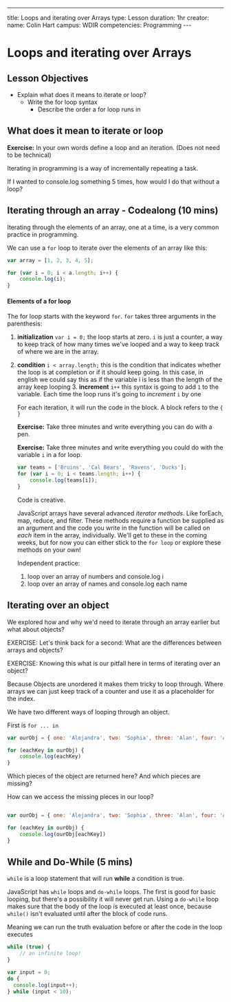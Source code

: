 ---
title: Loops and iterating over Arrays
type: Lesson
duration: 1hr
creator:
  name: Colin Hart
    campus: WDIR
    competencies: Programming
    ---

# Loops and iterating over Arrays

## Lesson Objectives

  - Explain what does it means to iterate or loop?
    - Write the for loop syntax
      - Describe the order a for loop runs in

## What does it mean to iterate or loop

**Exercise:** In your own words define a loop and an iteration. (Does not need to be technical)

Iterating in programming is a way of incrementally repeating a task.

If I wanted to console.log something 5 times, how would I do that without a loop?

## Iterating through an array - Codealong (10 mins)

Iterating through the elements of an array, one at a time, is a very common practice in programming.

We can use a `for` loop to iterate over the elements of an array like this:

```javascript
var array = [1, 2, 3, 4, 5];

for (var i = 0; i < a.length; i++) {
    console.log(i);
}
```

#### Elements of a for loop

The for loop starts with the keyword `for`. `for` takes three arguments in the parenthesis:

1. **initialization**
  `var i = 0;` the loop starts at zero. `i` is just a counter, a way to keep track of how many times we've looped and a way to keep track of where we are in the array.
  2. **condition**
    `i < array.length;` this is the condition that indicates whether the loop is at completion or if it should keep going. In this case, in english we could say this as if the variable i is less than the length of the array keep looping
    3. **increment**
      `i++` this syntax is going to add `1` to the variable. Each time the loop runs it's going to _increment_ `i` by one

      For each iteration, it will run the code in the block. A block refers to the `{ }`

      **Exercise:** Take three minutes and write everything you can do with a pen.

      **Exercise:** Take three minutes and write everything you could do with the variable `i` in a for loop.


      ```js
      var teams = ['Bruins', 'Cal Bears', 'Ravens', 'Ducks'];
      for (var i = 0; i < teams.length; i++) {
          console.log(teams[i]);
      }
      ```

      Code is creative.

      JavaScript arrays have several advanced _iterator methods_. Like forEach, map, reduce, and filter. These methods require a function be supplied as an argument and the code you write in the function will be called on _each_ item in the array, individually. We'll get to these in the coming weeks, but for now you can either stick to the `for loop` or explore these methods on your own!

      Independent practice:

      1. loop over an array of numbers and console.log i
      2. loop over an array of names and console.log each name


## Iterating over an object

We explored how and why we'd need to iterate through an array earlier but what about objects?

EXERCISE: Let's think back for a second: What are the differences between arrays and objects?

EXERCISE: Knowing this what is our pitfall here in terms of iterating over an object?

Because Objects are unordered it makes them tricky to loop through. Where arrays we can just keep track of a counter and use it as a placeholder for the index.

We have two different ways of looping through an object.

First is `for ... in`

```javascript
var ourObj = { one: 'Alejandra', two: 'Sophia', three: 'Alan', four: 'Audrey', five: 'David' }

for (eachKey in ourObj) {
    console.log(eachKey)
}

```

Which pieces of the object are returned here? And which pieces are missing?

How can we access the missing pieces in our loop?



```javascript

var ourObj = { one: 'Alejandra', two: 'Sophia', three: 'Alan', four: 'Audrey', five: 'David' }

for (eachKey in ourObj) {
    console.log(ourObj[eachKey])
}

```

## While and Do-While (5 mins)

`while` is a loop statement that will run **while** a condition is true.

JavaScript has `while` loops and `do-while` loops. The first is good for basic looping, but there's a possibility it will never get run. Using a `do-while` loop makes sure that the body of the loop is executed at least once, because `while()` isn't evaluated until after the block of code runs.

Meaning we can run the truth evaluation before or after the code in the loop executes

```javascript
while (true) {
    // an infinite loop!
}
```

```javascript
var input = 0;
do {
  console.log(input++);
} while (input < 10);
```

